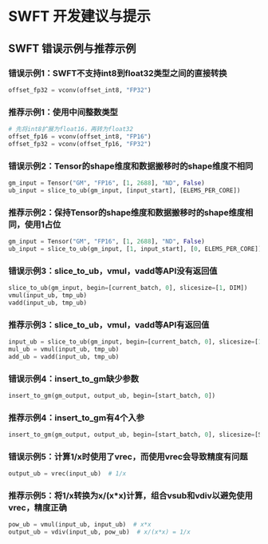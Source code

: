 # SWFT 开发建议与提示

## SWFT 错误示例与推荐示例

### 错误示例1：SWFT不支持int8到float32类型之间的直接转换

```python
offset_fp32 = vconv(offset_int8, "FP32")
```

### 推荐示例1：使用中间整数类型

```python
# 先将int8扩展为float16，再转为float32
offset_fp16 = vconv(offset_int8, "FP16")
offset_fp32 = vconv(offset_fp16, "FP32")
```

### 错误示例2：Tensor的shape维度和数据搬移时的shape维度不相同

```python
gm_input = Tensor("GM", "FP16", [1, 2688], "ND", False)
ub_input = slice_to_ub(gm_input, [input_start], [ELEMS_PER_CORE])
```

### 推荐示例2：保持Tensor的shape维度和数据搬移时的shape维度相同，使用1占位

```python
gm_input = Tensor("GM", "FP16", [1, 2688], "ND", False)
ub_input = slice_to_ub(gm_input, [1, input_start], [0, ELEMS_PER_CORE])
```

### 错误示例3：slice_to_ub，vmul，vadd等API没有返回值

```python
slice_to_ub(gm_input, begin=[current_batch, 0], slicesize=[1, DIM])
vmul(input_ub, tmp_ub)
vadd(input_ub, tmp_ub)
```
### 推荐示例3：slice_to_ub，vmul，vadd等API有返回值

```python
input_ub = slice_to_ub(gm_input, begin=[current_batch, 0], slicesize=[1, DIM])
mul_ub = vmul(input_ub, tmp_ub)
add_ub = vadd(input_ub, tmp_ub)
```

### 错误示例4：insert_to_gm缺少参数

```python 
insert_to_gm(gm_output, output_ub, begin=[start_batch, 0])
```
### 推荐示例4：insert_to_gm有4个入参

```python 
insert_to_gm(gm_output, output_ub, begin=[start_batch, 0], slicesize=[SAMPLES_PER_CORE, DIM])
```

### 错误示例5：计算1/x时使用了vrec，而使用vrec会导致精度有问题

```python 
output_ub = vrec(input_ub)  # 1/x
```

### 推荐示例5：将1/x转换为x/(x*x)计算，组合vsub和vdiv以避免使用vrec，精度正确

```python 
pow_ub = vmul(input_ub, input_ub)  # x*x
output_ub = vdiv(input_ub, pow_ub)  # x/(x*x) = 1/x
```
